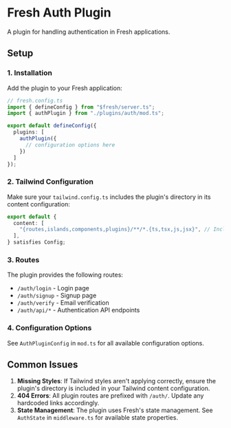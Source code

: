 # Fresh Auth Plugin

A plugin for handling authentication in Fresh applications.

## Setup

### 1. Installation
Add the plugin to your Fresh application:

```ts
// fresh.config.ts
import { defineConfig } from "$fresh/server.ts";
import { authPlugin } from "./plugins/auth/mod.ts";

export default defineConfig({
  plugins: [
    authPlugin({
      // configuration options here
    })
  ]
});
```

### 2. Tailwind Configuration
Make sure your `tailwind.config.ts` includes the plugin's directory in its content configuration:

```ts
export default {
  content: [
    "{routes,islands,components,plugins}/**/*.{ts,tsx,js,jsx}", // Include plugins!
  ],
} satisfies Config;
```

### 3. Routes
The plugin provides the following routes:
- `/auth/login` - Login page
- `/auth/signup` - Signup page
- `/auth/verify` - Email verification
- `/auth/api/*` - Authentication API endpoints

### 4. Configuration Options
See `AuthPluginConfig` in `mod.ts` for all available configuration options.

## Common Issues

1. **Missing Styles**: If Tailwind styles aren't applying correctly, ensure the plugin's directory is included in your Tailwind content configuration.
2. **404 Errors**: All plugin routes are prefixed with `/auth/`. Update any hardcoded links accordingly.
3. **State Management**: The plugin uses Fresh's state management. See `AuthState` in `middleware.ts` for available state properties. 